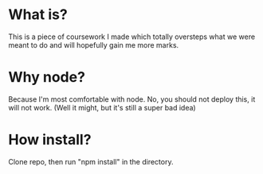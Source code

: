 # What is?
This is a piece of coursework I made which totally oversteps what we were meant to do and will hopefully gain me more marks.

# Why node?
Because I'm most comfortable with node. No, you should not deploy this, it will not work. (Well it might, but it's still a super bad idea)

# How install?
Clone repo, then run "npm install" in the directory.